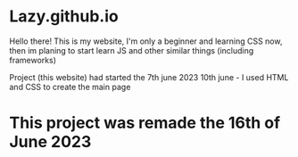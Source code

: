 # Lazy.github.io

Hello there! This is my website, I'm only a beginner and learning CSS now, then im planing to start learn JS and other similar things (including frameworks)

Project (this website) had started the 7th june 2023
10th june - I used HTML and CSS to create the main page





# This project was remade the 16th of June 2023



